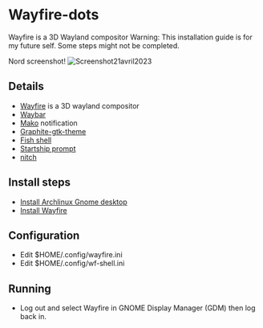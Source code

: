 # Wayfire-dots
Wayfire is a 3D Wayland compositor
Warning: This installation guide is for my future self. Some steps might not be completed.

Nord screenshot!
![Screenshot21avril2023](https://user-images.githubusercontent.com/18442224/233592124-38f2bfa1-1e1e-4e5c-a2dc-2e0b5d822613.png)


## Details
- [Wayfire](https://github.com/WayfireWM/wayfire) is a 3D wayland compositor
- [Waybar](https://github.com/Alexays/Waybar)
- [Mako](https://github.com/emersion/mako) notification
- [Graphite-gtk-theme](https://github.com/vinceliuice/Graphite-gtk-theme)
- [Fish shell](https://github.com/fish-shell/fish-shell)
- [Startship prompt](https://starship.rs/)
- [nitch](https://github.com/ssleert/nitch)

## Install steps

- [Install Archlinux Gnome desktop](https://www.youtube.com/watch?v=3ndsDxlkTrw)
- [Install Wayfire](https://github.com/WayfireWM/wf-install)

## Configuration
- Edit $HOME/.config/wayfire.ini
- Edit $HOME/.config/wf-shell.ini


## Running
- Log out and select Wayfire in GNOME Display Manager (GDM) then log back in.
